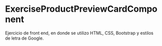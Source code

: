 # ExerciseProductPreviewCardComponent
Ejercicio de front end, en donde se utilizo HTML, CSS, Bootstrap y estilos de letra de Google.
